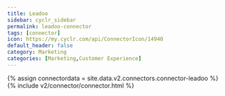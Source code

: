 ```yaml
---
title: Leadoo
sidebar: cyclr_sidebar
permalink: leadoo-connector
tags: [connector]
icon: https://my.cyclr.com/api/ConnectorIcon/14940
default_header: false
category: Marketing
categories: [Marketing,Customer Experience]
---
```

{% assign connectordata = site.data.v2.connectors.connector-leadoo %}
{% include v2/connector/connector.html %}	